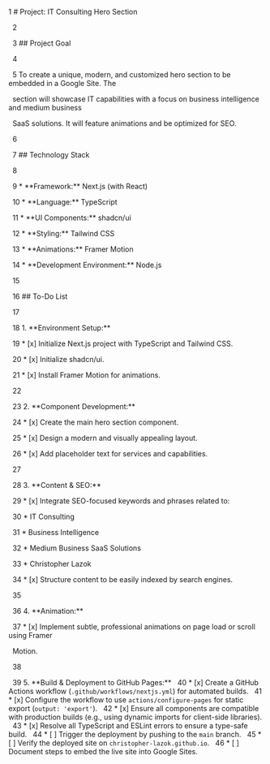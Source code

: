1 # Project: IT Consulting Hero Section

&nbsp;   2

&nbsp;   3 ## Project Goal

&nbsp;   4

&nbsp;   5 To create a unique, modern, and customized hero section to be embedded in a Google Site. The

&nbsp;     section will showcase IT capabilities with a focus on business intelligence and medium business

&nbsp;     SaaS solutions. It will feature animations and be optimized for SEO.

&nbsp;   6

&nbsp;   7 ## Technology Stack

&nbsp;   8

&nbsp;   9 \*   \*\*Framework:\*\* Next.js (with React)

&nbsp;  10 \*   \*\*Language:\*\* TypeScript

&nbsp;  11 \*   \*\*UI Components:\*\* shadcn/ui

&nbsp;  12 \*   \*\*Styling:\*\* Tailwind CSS

&nbsp;  13 \*   \*\*Animations:\*\* Framer Motion

&nbsp;  14 \*   \*\*Development Environment:\*\* Node.js

&nbsp;  15

&nbsp;  16 ## To-Do List

&nbsp;  17

&nbsp;  18 1.  \*\*Environment Setup:\*\*

&nbsp;  19     \*   [x] Initialize Next.js project with TypeScript and Tailwind CSS.

&nbsp;  20     \*   [x] Initialize shadcn/ui.

&nbsp;  21     \*   [x] Install Framer Motion for animations.

&nbsp;  22

&nbsp;  23 2.  \*\*Component Development:\*\*

&nbsp;  24     \*   [x] Create the main hero section component.

&nbsp;  25     \*   [x] Design a modern and visually appealing layout.

&nbsp;  26     \*   [x] Add placeholder text for services and capabilities.

&nbsp;  27

&nbsp;  28 3.  \*\*Content \& SEO:\*\*

&nbsp;  29     \*   [x] Integrate SEO-focused keywords and phrases related to:

&nbsp;  30         \*   IT Consulting

&nbsp;  31         \*   Business Intelligence

&nbsp;  32         \*   Medium Business SaaS Solutions

&nbsp;  33         \*   Christopher Lazok

&nbsp;  34     \*   [x] Structure content to be easily indexed by search engines.

&nbsp;  35

&nbsp;  36 4.  \*\*Animation:\*\*

&nbsp;  37     \*   [x] Implement subtle, professional animations on page load or scroll using Framer

&nbsp;     Motion.

&nbsp;  38

&nbsp;  39 5.  \*\*Build \& Deployment to GitHub Pages:\*\*
&nbsp;  40     \*   [x] Create a GitHub Actions workflow (`.github/workflows/nextjs.yml`) for automated builds.
&nbsp;  41     \*   [x] Configure the workflow to use `actions/configure-pages` for static export (`output: 'export'`).
&nbsp;  42     \*   [x] Ensure all components are compatible with production builds (e.g., using dynamic imports for client-side libraries).
&nbsp;  43     \*   [x] Resolve all TypeScript and ESLint errors to ensure a type-safe build.
&nbsp;  44     \*   [ ] Trigger the deployment by pushing to the `main` branch.
&nbsp;  45     \*   [ ] Verify the deployed site on `christopher-lazok.github.io`.
&nbsp;  46     \*   [ ] Document steps to embed the live site into Google Sites.


